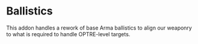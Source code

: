 # Ballistics

This addon handles a rework of base Arma ballistics to align our weaponry to what is required to handle OPTRE-level targets.
